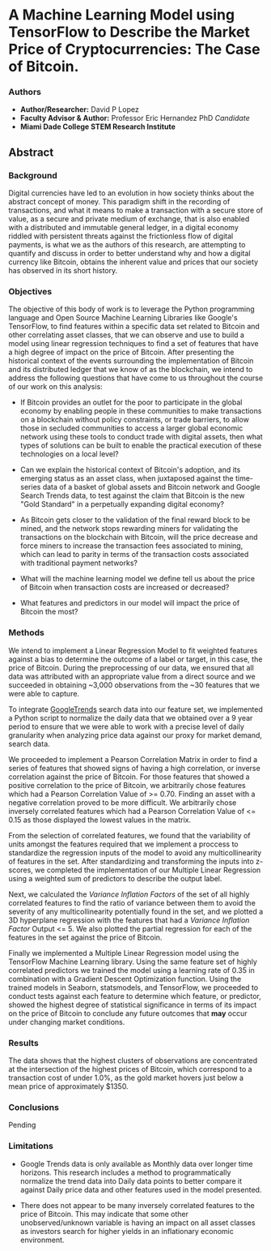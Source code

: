 # A Machine Learning Model using TensorFlow to Describe the Market Price of Cryptocurrencies: The Case of Bitcoin.
### Authors
* **Author/Researcher:** David P Lopez
* **Faculty Advisor & Author:** Professor Eric Hernandez PhD *Candidate*
* **Miami Dade College STEM Research Institute**

## Abstract
### Background
Digital currencies have led to an evolution in how society thinks about the abstract concept of money. This paradigm shift in the recording of transactions, and what it means to make a transaction with a secure store of value, as a secure and private medium of exchange, that is also enabled with a distributed and immutable general ledger, in a digital economy riddled with persistent threats against the frictionless flow of digital payments, is what we as the authors of this research, are attempting to quantify and discuss in order to better understand why and how a digital currency like Bitcoin, obtains the inherent value and prices that our society has observed in its short history. 

### Objectives
The objective of this body of work is to leverage the Python programming language and Open Source Machine Learning Libraries like Google's TensorFlow, to find features within a specific data set related to Bitcoin and other correlating asset classes, that we can observe and use to build a model using linear regression techniques to find a set of features that have a high degree of impact on the price of Bitcoin. After presenting the historical context of the events surrounding the implementation of Bitcoin and its distributed ledger that we know of as the blockchain, we intend to address the following questions that have come to us throughout the course of our work on this analysis:

* If Bitcoin provides an outlet for the poor to participate in the global economy by enabling people in these communities to make transactions on a blockchain without policy constraints, or trade barriers, to allow those in secluded communities to access a larger global economic network using these tools to conduct trade with digital assets, then what types of solutions can be built to enable the practical execution of these technologies on a local level?

* Can we explain the historical context of Bitcoin's adoption, and its emerging status as an asset class, when juxtaposed against the time-series data of a basket of global assets and Bitcoin network and Google Search Trends data, to test against the claim that Bitcoin is the new "Gold Standard" in a perpetually expanding digital economy?

* As Bitcoin gets closer to the validation of the final reward block to be mined, and the network stops rewarding miners for validating the transactions on the blockchain with Bitcoin, will the price decrease and force miners to increase the transaction fees associated to mining, which can lead to parity in terms of the transaction costs associated with traditional payment networks?

* What will the machine learning model we define tell us about the price of Bitcoin when transaction costs are increased or decreased?

* What features and predictors in our model will impact the price of Bitcoin the most?

### Methods
We intend to implement a Linear Regression Model to fit weighted features against a bias to determine the outcome of a label or target, in this case, the price of Bitcoin. During the preprocessing of our data, we ensured that all data was attributed with an appropriate value from a direct source and we succeeded in obtaining ~3,000 observations from the ~30 features that we were able to capture.

To integrate [GoogleTrends](https://trends.google.com/trends/explore?date=2009-01-03%202018-08-09&geo=US&q=bitcoin) search data into our feature set, we implemented a Python script to normalize the daily data that we obtained over a 9 year period to ensure that we were able to work with a precise level of daily granularity when analyzing price data against our proxy for market demand, search data.

We proceeded to implement a Pearson Correlation Matrix in order to find a series of features that showed signs of having a high correlation, or inverse correlation against the price of Bitcoin. For those features that showed a positive correlation to the price of Bitcoin, we arbitrarily chose features which had a Pearson Correlation Value of >= 0.70. Finding an asset with a negative correlation proved to be more difficult. We arbitrarily chose inversely correlated features which had a Pearson Correlation Value of <= 0.15 as those displayed the lowest values in the matrix.

From the selection of correlated features, we found that the variability of units amongst the features required that we implement a proccess to standardize the regression inputs of the model to avoid any multicollinearity of features in the set. After standardizing and transforming the inputs into z-scores, we completed the implementation of our Multiple Linear Regression using a weighted sum of predictors to describe the output label.

Next, we calculated the *Variance Inflation Factors* of the set of all highly correlated features to find the ratio of variance between them to avoid the severity of any multicollinearity potentially found in the set, and we plotted a 3D hyperplane regression with the features that had a *Variance Inflation Factor* Output <= 5. We also plotted the partial regression for each of the features in the set against the price of Bitcoin.

Finally we implemented a Multiple Linear Regression model using the TensorFlow Machine Learning library. Using the same feature set of highly correlated predictors we trained the model using a learning rate of 0.35 in combination with a Gradient Descent Optimization function. Using the trained models in Seaborn, statsmodels, and TensorFlow, we proceeded to conduct tests against each feature to determine which feature, or predictor, showed the highest degree of statistical significance in terms of its impact on the price of Bitcoin to conclude any future outcomes that **may** occur under changing market conditions.

### Results

The data shows that the highest clusters of observations are concentrated at the intersection of the highest prices of Bitcoin, which correspond to a transaction cost of under 1.0%, as the gold market hovers just below a mean price of approximately $1350.

### Conclusions
Pending

### Limitations
* Google Trends data is only available as Monthly data over longer time horizons. This research includes a method to programmatically normalize the trend data into Daily data points to better compare it against Daily price data and other features used in the model presented.

* There does not appear to be many inversely correlated features to the price of Bitcoin. This may indicate that some other unobserved/unknown variable is having an impact on all asset classes as investors search for higher yields in an inflationary economic environment.